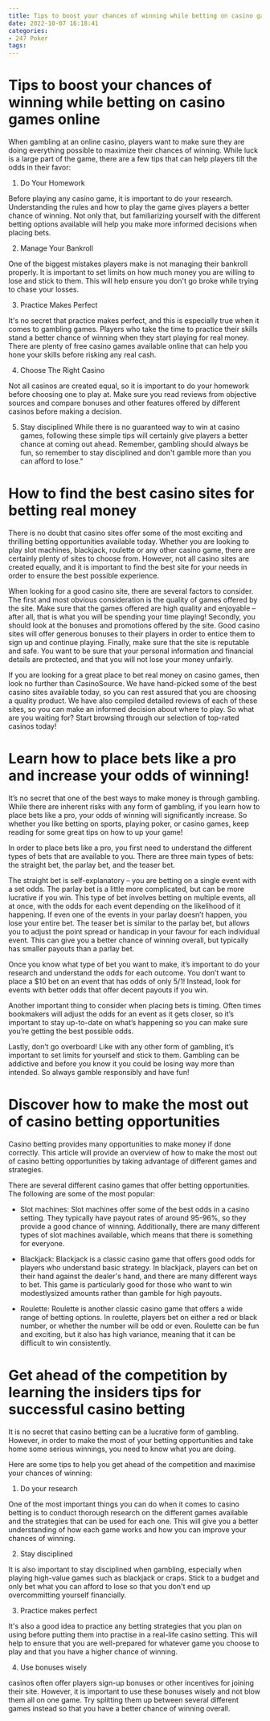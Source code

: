 ```yaml
---
title: Tips to boost your chances of winning while betting on casino games online 
date: 2022-10-07 16:18:41
categories:
- 247 Poker
tags:
---
```



# Tips to boost your chances of winning while betting on casino games online 

When gambling at an online casino, players want to make sure they are doing everything possible to maximize their chances of winning. While luck is a large part of the game, there are a few tips that can help players tilt the odds in their favor:

1. Do Your Homework

Before playing any casino game, it is important to do your research. Understanding the rules and how to play the game gives players a better chance of winning. Not only that, but familiarizing yourself with the different betting options available will help you make more informed decisions when placing bets.

2. Manage Your Bankroll

One of the biggest mistakes players make is not managing their bankroll properly. It is important to set limits on how much money you are willing to lose and stick to them. This will help ensure you don't go broke while trying to chase your losses.

3. Practice Makes Perfect

It's no secret that practice makes perfect, and this is especially true when it comes to gambling games. Players who take the time to practice their skills stand a better chance of winning when they start playing for real money. There are plenty of free casino games available online that can help you hone your skills before risking any real cash.

4. Choose The Right Casino

Not all casinos are created equal, so it is important to do your homework before choosing one to play at. Make sure you read reviews from objective sources and compare bonuses and other features offered by different casinos before making a decision.


5. Stay disciplined
While there is no guaranteed way to win at casino games, following these simple tips will certainly give players a better chance at coming out ahead. Remember, gambling should always be fun, so remember to stay disciplined and don't gamble more than you can afford to lose."

# How to find the best casino sites for betting real money 

There is no doubt that casino sites offer some of the most exciting and thrilling betting opportunities available today. Whether you are looking to play slot machines, blackjack, roulette or any other casino game, there are certainly plenty of sites to choose from. However, not all casino sites are created equally, and it is important to find the best site for your needs in order to ensure the best possible experience.

When looking for a good casino site, there are several factors to consider. The first and most obvious consideration is the quality of games offered by the site. Make sure that the games offered are high quality and enjoyable – after all, that is what you will be spending your time playing! Secondly, you should look at the bonuses and promotions offered by the site. Good casino sites will offer generous bonuses to their players in order to entice them to sign up and continue playing. Finally, make sure that the site is reputable and safe. You want to be sure that your personal information and financial details are protected, and that you will not lose your money unfairly.

If you are looking for a great place to bet real money on casino games, then look no further than CasinoSource. We have hand-picked some of the best casino sites available today, so you can rest assured that you are choosing a quality product. We have also compiled detailed reviews of each of these sites, so you can make an informed decision about where to play. So what are you waiting for? Start browsing through our selection of top-rated casinos today!

# Learn how to place bets like a pro and increase your odds of winning! 

It’s no secret that one of the best ways to make money is through gambling. While there are inherent risks with any form of gambling, if you learn how to place bets like a pro, your odds of winning will significantly increase. So whether you like betting on sports, playing poker, or casino games, keep reading for some great tips on how to up your game!

In order to place bets like a pro, you first need to understand the different types of bets that are available to you. There are three main types of bets: the straight bet, the parlay bet, and the teaser bet.

The straight bet is self-explanatory – you are betting on a single event with a set odds. The parlay bet is a little more complicated, but can be more lucrative if you win. This type of bet involves betting on multiple events, all at once, with the odds for each event depending on the likelihood of it happening. If even one of the events in your parlay doesn’t happen, you lose your entire bet. The teaser bet is similar to the parlay bet, but allows you to adjust the point spread or handicap in your favour for each individual event. This can give you a better chance of winning overall, but typically has smaller payouts than a parlay bet.

Once you know what type of bet you want to make, it’s important to do your research and understand the odds for each outcome. You don’t want to place a $10 bet on an event that has odds of only 5/1! Instead, look for events with better odds that offer decent payouts if you win.

Another important thing to consider when placing bets is timing. Often times bookmakers will adjust the odds for an event as it gets closer, so it’s important to stay up-to-date on what’s happening so you can make sure you’re getting the best possible odds.

Lastly, don’t go overboard! Like with any other form of gambling, it’s important to set limits for yourself and stick to them. Gambling can be addictive and before you know it you could be losing way more than intended. So always gamble responsibly and have fun!

# Discover how to make the most out of casino betting opportunities 

Casino betting provides many opportunities to make money if done correctly. This article will provide an overview of how to make the most out of casino betting opportunities by taking advantage of different games and strategies.

There are several different casino games that offer betting opportunities. The following are some of the most popular:

- Slot machines: Slot machines offer some of the best odds in a casino setting. They typically have payout rates of around 95-96%, so they provide a good chance of winning. Additionally, there are many different types of slot machines available, which means that there is something for everyone.

- Blackjack: Blackjack is a classic casino game that offers good odds for players who understand basic strategy. In blackjack, players can bet on their hand against the dealer's hand, and there are many different ways to bet. This game is particularly good for those who want to win modestlysized amounts rather than gamble for high payouts.

- Roulette: Roulette is another classic casino game that offers a wide range of betting options. In roulette, players bet on either a red or black number, or whether the number will be odd or even. Roulette can be fun and exciting, but it also has high variance, meaning that it can be difficult to win consistently.

# Get ahead of the competition by learning the insiders tips for successful casino betting

It is no secret that casino betting can be a lucrative form of gambling. However, in order to make the most of your betting opportunities and take home some serious winnings, you need to know what you are doing.

Here are some tips to help you get ahead of the competition and maximise your chances of winning:

1. Do your research

One of the most important things you can do when it comes to casino betting is to conduct thorough research on the different games available and the strategies that can be used for each one. This will give you a better understanding of how each game works and how you can improve your chances of winning.

2. Stay disciplined

It is also important to stay disciplined when gambling, especially when playing high-value games such as blackjack or craps. Stick to a budget and only bet what you can afford to lose so that you don't end up overcommitting yourself financially.

3. Practice makes perfect

It's also a good idea to practice any betting strategies that you plan on using before putting them into practise in a real-life casino setting. This will help to ensure that you are well-prepared for whatever game you choose to play and that you have a higher chance of winning.

4. Use bonuses wisely

 casinos often offer players sign-up bonuses or other incentives for joining their site. However, it is important to use these bonuses wisely and not blow them all on one game. Try splitting them up between several different games instead so that you have a better chance of winning overall.